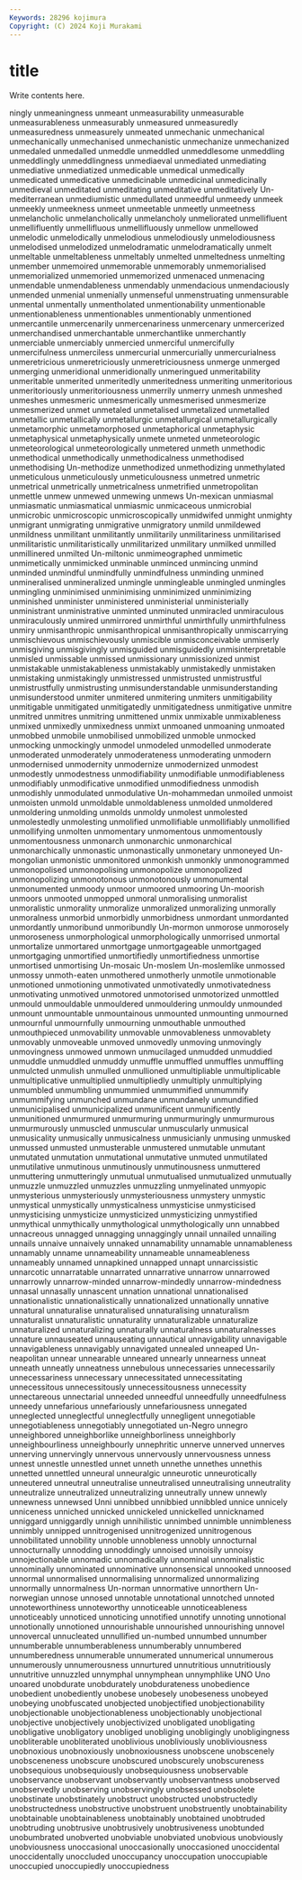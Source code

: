 ```yaml
---
Keywords: 28296 kojimura
Copyright: (C) 2024 Koji Murakami
---
```


# title

Write contents here.



ningly unmeaningness unmeant unmeasurability
unmeasurable unmeasurableness unmeasurably unmeasured unmeasuredly unmeasuredness unmeasurely unmeated unmechanic unmechanical
unmechanically unmechanised unmechanistic unmechanize unmechanized unmedaled unmedalled unmeddle unmeddled unmeddlesome
unmeddling unmeddlingly unmeddlingness unmediaeval unmediated unmediating unmediative unmediatized unmedicable unmedical
unmedically unmedicated unmedicative unmedicinable unmedicinal unmedicinally unmedieval unmeditated unmeditating unmeditative
unmeditatively Un-mediterranean unmediumistic unmedullated unmeedful unmeedy unmeek unmeekly unmeekness unmeet
unmeetable unmeetly unmeetness unmelancholic unmelancholically unmelancholy unmeliorated unmellifluent unmellifluently unmellifluous
unmellifluously unmellow unmellowed unmelodic unmelodically unmelodious unmelodiously unmelodiousness unmelodised unmelodized
unmelodramatic unmelodramatically unmelt unmeltable unmeltableness unmeltably unmelted unmeltedness unmelting unmember
unmemoired unmemorable unmemorably unmemorialised unmemorialized unmemoried unmemorized unmenaced unmenacing unmendable
unmendableness unmendably unmendacious unmendaciously unmended unmenial unmenially unmenseful unmenstruating unmensurable
unmental unmentally unmentholated unmentionability unmentionable unmentionableness unmentionables unmentionably unmentioned unmercantile
unmercenarily unmercenariness unmercenary unmercerized unmerchandised unmerchantable unmerchantlike unmerchantly unmerciable unmerciably
unmercied unmerciful unmercifully unmercifulness unmerciless unmercurial unmercurially unmercurialness unmeretricious unmeretriciously
unmeretriciousness unmerge unmerged unmerging unmeridional unmeridionally unmeringued unmeritability unmeritable unmerited
unmeritedly unmeritedness unmeriting unmeritorious unmeritoriously unmeritoriousness unmerrily unmerry unmesh unmeshed
unmeshes unmesmeric unmesmerically unmesmerised unmesmerize unmesmerized unmet unmetaled unmetalised unmetalized
unmetalled unmetallic unmetallically unmetallurgic unmetallurgical unmetallurgically unmetamorphic unmetamorphosed unmetaphorical unmetaphysic
unmetaphysical unmetaphysically unmete unmeted unmeteorologic unmeteorological unmeteorologically unmetered unmeth unmethodic
unmethodical unmethodically unmethodicalness unmethodised unmethodising Un-methodize unmethodized unmethodizing unmethylated unmeticulous
unmeticulously unmeticulousness unmetred unmetric unmetrical unmetrically unmetricalness unmetrified unmetropolitan unmettle
unmew unmewed unmewing unmews Un-mexican unmiasmal unmiasmatic unmiasmatical unmiasmic unmicaceous
unmicrobial unmicrobic unmicroscopic unmicroscopically unmidwifed unmight unmighty unmigrant unmigrating unmigrative
unmigratory unmild unmildewed unmildness unmilitant unmilitantly unmilitarily unmilitariness unmilitarised unmilitaristic
unmilitaristically unmilitarized unmilitary unmilked unmilled unmillinered unmilted Un-miltonic unmimeographed unmimetic
unmimetically unmimicked unminable unminced unmincing unmind unminded unmindful unmindfully unmindfulness
unminding unmined unmineralised unmineralized unmingle unmingleable unmingled unmingles unmingling unminimised
unminimising unminimized unminimizing unminished unminister unministered unministerial unministerially unministrant unministrative
unminted unminuted unmiracled unmiraculous unmiraculously unmired unmirrored unmirthful unmirthfully unmirthfulness
unmiry unmisanthropic unmisanthropical unmisanthropically unmiscarrying unmischievous unmischievously unmiscible unmisconceivable unmiserly
unmisgiving unmisgivingly unmisguided unmisguidedly unmisinterpretable unmisled unmissable unmissed unmissionary unmissionized
unmist unmistakable unmistakableness unmistakably unmistakedly unmistaken unmistaking unmistakingly unmistressed unmistrusted
unmistrustful unmistrustfully unmistrusting unmisunderstandable unmisunderstanding unmisunderstood unmiter unmitered unmitering unmiters
unmitigability unmitigable unmitigated unmitigatedly unmitigatedness unmitigative unmitre unmitred unmitres unmitring
unmittened unmix unmixable unmixableness unmixed unmixedly unmixedness unmixt unmoaned unmoaning
unmoated unmobbed unmobile unmobilised unmobilized unmoble unmocked unmocking unmockingly unmodel
unmodeled unmodelled unmoderate unmoderated unmoderately unmoderateness unmoderating unmodern unmodernised unmodernity
unmodernize unmodernized unmodest unmodestly unmodestness unmodifiability unmodifiable unmodifiableness unmodifiably unmodificative
unmodified unmodifiedness unmodish unmodishly unmodulated unmodulative Un-mohammedan unmoiled unmoist unmoisten
unmold unmoldable unmoldableness unmolded unmoldered unmoldering unmolding unmolds unmoldy unmolest
unmolested unmolestedly unmolesting unmolified unmollifiable unmollifiably unmollified unmollifying unmolten unmomentary
unmomentous unmomentously unmomentousness unmonarch unmonarchic unmonarchical unmonarchically unmonastic unmonastically unmonetary
unmoneyed Un-mongolian unmonistic unmonitored unmonkish unmonkly unmonogrammed unmonopolised unmonopolising unmonopolize
unmonopolized unmonopolizing unmonotonous unmonotonously unmonumental unmonumented unmoody unmoor unmoored unmooring
Un-moorish unmoors unmooted unmopped unmoral unmoralising unmoralist unmoralistic unmorality unmoralize
unmoralized unmoralizing unmorally unmoralness unmorbid unmorbidly unmorbidness unmordant unmordanted unmordantly
unmoribund unmoribundly Un-mormon unmorose unmorosely unmoroseness unmorphological unmorphologically unmorrised unmortal
unmortalize unmortared unmortgage unmortgageable unmortgaged unmortgaging unmortified unmortifiedly unmortifiedness unmortise
unmortised unmortising Un-mosaic Un-moslem Un-moslemlike unmossed unmossy unmoth-eaten unmothered unmotherly
unmotile unmotionable unmotioned unmotioning unmotivated unmotivatedly unmotivatedness unmotivating unmotived unmotored
unmotorised unmotorized unmottled unmould unmouldable unmouldered unmouldering unmouldy unmounded unmount
unmountable unmountainous unmounted unmounting unmourned unmournful unmournfully unmourning unmouthable unmouthed
unmouthpieced unmovability unmovable unmovableness unmovablety unmovably unmoveable unmoved unmovedly unmoving
unmovingly unmovingness unmowed unmown unmucilaged unmudded unmuddied unmuddle unmuddled unmuddy
unmuffle unmuffled unmuffles unmuffling unmulcted unmulish unmulled unmullioned unmultipliable unmultiplicable
unmultiplicative unmultiplied unmultipliedly unmultiply unmultiplying unmumbled unmumbling unmummied unmummified unmummify
unmummifying unmunched unmundane unmundanely unmundified unmunicipalised unmunicipalized unmunificent unmunificently unmunitioned
unmurmured unmurmuring unmurmuringly unmurmurous unmurmurously unmuscled unmuscular unmuscularly unmusical unmusicality
unmusically unmusicalness unmusicianly unmusing unmusked unmussed unmusted unmusterable unmustered unmutable
unmutant unmutated unmutation unmutational unmutative unmuted unmutilated unmutilative unmutinous unmutinously
unmutinousness unmuttered unmuttering unmutteringly unmutual unmutualised unmutualized unmutually unmuzzle unmuzzled
unmuzzles unmuzzling unmyelinated unmyopic unmysterious unmysteriously unmysteriousness unmystery unmystic unmystical
unmystically unmysticalness unmysticise unmysticised unmysticising unmysticize unmysticized unmysticizing unmystified unmythical
unmythically unmythological unmythologically unn unnabbed unnacreous unnagged unnagging unnaggingly unnail
unnailed unnailing unnails unnaive unnaively unnaked unnamability unnamable unnamableness unnamably
unname unnameability unnameable unnameableness unnameably unnamed unnapkined unnapped unnapt unnarcissistic
unnarcotic unnarratable unnarrated unnarrative unnarrow unnarrowed unnarrowly unnarrow-minded unnarrow-mindedly unnarrow-mindedness
unnasal unnasally unnascent unnation unnational unnationalised unnationalistic unnationalistically unnationalized unnationally
unnative unnatural unnaturalise unnaturalised unnaturalising unnaturalism unnaturalist unnaturalistic unnaturality unnaturalizable
unnaturalize unnaturalized unnaturalizing unnaturally unnaturalness unnaturalnesses unnature unnauseated unnauseating unnautical
unnavigability unnavigable unnavigableness unnavigably unnavigated unnealed unneaped Un-neapolitan unnear unnearable
unneared unnearly unnearness unneat unneath unneatly unneatness unnebulous unnecessaries unnecessarily
unnecessariness unnecessary unnecessitated unnecessitating unnecessitous unnecessitously unnecessitousness unnecessity unnectareous unnectarial
unneeded unneedful unneedfully unneedfulness unneedy unnefarious unnefariously unnefariousness unnegated unneglected
unneglectful unneglectfully unnegligent unnegotiable unnegotiableness unnegotiably unnegotiated un-Negro unnegro unneighbored
unneighborlike unneighborliness unneighborly unneighbourliness unneighbourly unnephritic unnerve unnerved unnerves unnerving
unnervingly unnervous unnervously unnervousness unness unnest unnestle unnestled unnet unneth
unnethe unnethes unnethis unnetted unnettled unneural unneuralgic unneurotic unneurotically unneutered
unneutral unneutralise unneutralised unneutralising unneutrality unneutralize unneutralized unneutralizing unneutrally unnew
unnewly unnewness unnewsed Unni unnibbed unnibbied unnibbled unnice unnicely unniceness
unniched unnicked unnickeled unnickelled unnicknamed unniggard unniggardly unnigh unnihilistic unnimbed
unnimble unnimbleness unnimbly unnipped unnitrogenised unnitrogenized unnitrogenous unnobilitated unnobility unnoble
unnobleness unnobly unnocturnal unnocturnally unnodding unnoddingly unnoised unnoisily unnoisy unnojectionable
unnomadic unnomadically unnominal unnominalistic unnominally unnominated unnominative unnonsensical unnooked unnoosed
unnormal unnormalised unnormalising unnormalized unnormalizing unnormally unnormalness Un-norman unnormative unnorthern
Un-norwegian unnose unnosed unnotable unnotational unnotched unnoted unnoteworthiness unnoteworthy unnoticeable
unnoticeableness unnoticeably unnoticed unnoticing unnotified unnotify unnoting unnotional unnotionally unnotioned
unnourishable unnourished unnourishing unnovel unnovercal unnucleated unnullified un-numbed unnumbed unnumber
unnumberable unnumberableness unnumberably unnumbered unnumberedness unnumerable unnumerated unnumerical unnumerous unnumerously
unnumerousness unnurtured unnutritious unnutritiously unnutritive unnuzzled unnymphal unnymphean unnymphlike UNO
Uno unoared unobdurate unobdurately unobdurateness unobedience unobedient unobediently unobese unobesely
unobeseness unobeyed unobeying unobfuscated unobjected unobjectified unobjectionability unobjectionable unobjectionableness unobjectionably
unobjectional unobjective unobjectively unobjectivized unobligated unobligating unobligative unobligatory unobliged unobliging
unobligingly unobligingness unobliterable unobliterated unoblivious unobliviously unobliviousness unobnoxious unobnoxiously unobnoxiousness
unobscene unobscenely unobsceneness unobscure unobscured unobscurely unobscureness unobsequious unobsequiously unobsequiousness
unobservable unobservance unobservant unobservantly unobservantness unobserved unobservedly unobserving unobservingly unobsessed
unobsolete unobstinate unobstinately unobstruct unobstructed unobstructedly unobstructedness unobstructive unobstruent unobstruently
unobtainability unobtainable unobtainableness unobtainably unobtained unobtruded unobtruding unobtrusive unobtrusively unobtrusiveness
unobtunded unobumbrated unobverted unobviable unobviated unobvious unobviously unobviousness unoccasional unoccasionally
unoccasioned unoccidental unoccidentally unoccluded unoccupancy unoccupation unoccupiable unoccupied unoccupiedly unoccupiedness
